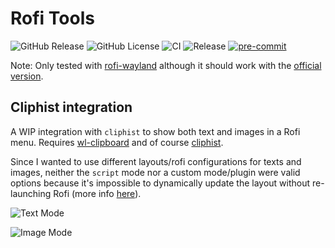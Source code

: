 # Rofi Tools

![GitHub Release](https://img.shields.io/github/v/release/szaffarano/rofi-tools?sort=date)
![GitHub License](https://img.shields.io/github/license/szaffarano/rofi-tools)
![CI](https://github.com/szaffarano/rofi-tools/actions/workflows/ci.yml/badge.svg)
![Release](https://github.com/szaffarano/rofi-tools/actions/workflows/release.yml/badge.svg)
[![pre-commit](https://img.shields.io/badge/pre--commit-enabled-brightgreen?logo=pre-commit)](https://github.com/pre-commit/pre-commit)

Note: Only tested with [rofi-wayland](https://github.com/lbonn/rofi) although
it should work with the [official version](https://github.com/davatorium/rofi).

## Cliphist integration

A WIP integration with `cliphist` to show both text and images in a Rofi menu.
Requires [wl-clipboard](https://github.com/bugaevc/wl-clipboard) and of course
[cliphist](https://github.com/sentriz/cliphist).

Since I wanted to use different layouts/rofi configurations for texts and
images, neither the `script` mode nor a custom mode/plugin were valid options
because it's impossible to dynamically update the layout without re-launching
Rofi (more info [here](https://github.com/davatorium/rofi/issues/1356)).

![Text Mode](./img/text-mode.png)

![Image Mode](./img/img-mode.png)
